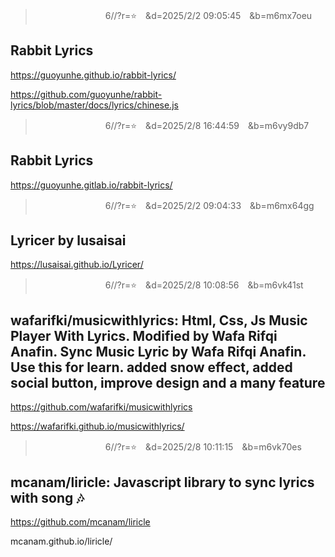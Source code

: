 
>　　　　　　　　6//?r=⭐　&d=2025/2/2 09:05:45　&b=m6mx7oeu
## Rabbit Lyrics
https://guoyunhe.github.io/rabbit-lyrics/

https://github.com/guoyunhe/rabbit-lyrics/blob/master/docs/lyrics/chinese.js

>　　　　　　　　6//?r=⭐　&d=2025/2/8 16:44:59　&b=m6vy9db7
## Rabbit Lyrics
https://guoyunhe.gitlab.io/rabbit-lyrics/

>　　　　　　　　6//?r=⭐　&d=2025/2/2 09:04:33　&b=m6mx64gg
## Lyricer by lusaisai
https://lusaisai.github.io/Lyricer/

>　　　　　　　　6//?r=⭐　&d=2025/2/8 10:08:56　&b=m6vk41st
## wafarifki/musicwithlyrics: Html, Css, Js Music Player With Lyrics. Modified by Wafa Rifqi Anafin. Sync Music Lyric by Wafa Rifqi Anafin. Use this for learn. added snow effect, added social button, improve design and a many feature
https://github.com/wafarifki/musicwithlyrics


https://wafarifki.github.io/musicwithlyrics/

>　　　　　　　　6//?r=⭐　&d=2025/2/8 10:11:15　&b=m6vk70es
## mcanam/liricle: Javascript library to sync lyrics with song 🎶
https://github.com/mcanam/liricle


mcanam.github.io/liricle/
